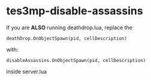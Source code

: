 # tes3mp-disable-assassins

If you are **ALSO** running deathdrop.lua, replace the 

`deathDrop.OnObjectSpawn(pid, cellDescription)`

with:

`disableAssassins.OnObjectSpawn(pid, cellDescription)`

inside server.lua
